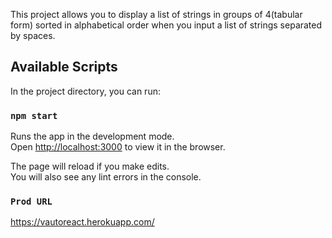 This project allows you to display a list of strings in groups of 4(tabular form) sorted in alphabetical order when you input a list of strings separated by spaces. 

## Available Scripts

In the project directory, you can run:

### `npm start`

Runs the app in the development mode.<br>
Open [http://localhost:3000](http://localhost:3000) to view it in the browser.

The page will reload if you make edits.<br>
You will also see any lint errors in the console.
### `Prod URL`
https://vautoreact.herokuapp.com/
